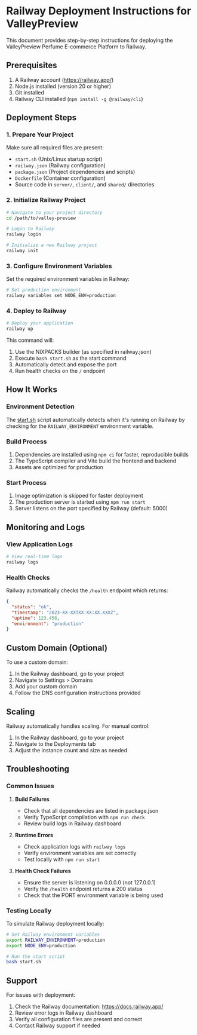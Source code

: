 # Railway Deployment Instructions for ValleyPreview

This document provides step-by-step instructions for deploying the ValleyPreview Perfume E-commerce Platform to Railway.

## Prerequisites

1. A Railway account (https://railway.app/)
2. Node.js installed (version 20 or higher)
3. Git installed
4. Railway CLI installed (`npm install -g @railway/cli`)

## Deployment Steps

### 1. Prepare Your Project

Make sure all required files are present:
- `start.sh` (Unix/Linux startup script)
- `railway.json` (Railway configuration)
- `package.json` (Project dependencies and scripts)
- `Dockerfile` (Container configuration)
- Source code in `server/`, `client/`, and `shared/` directories

### 2. Initialize Railway Project

```bash
# Navigate to your project directory
cd /path/to/valley-preview

# Login to Railway
railway login

# Initialize a new Railway project
railway init
```

### 3. Configure Environment Variables

Set the required environment variables in Railway:

```bash
# Set production environment
railway variables set NODE_ENV=production
```

### 4. Deploy to Railway

```bash
# Deploy your application
railway up
```

This command will:
1. Use the NIXPACKS builder (as specified in railway.json)
2. Execute `bash start.sh` as the start command
3. Automatically detect and expose the port
4. Run health checks on the `/` endpoint

## How It Works

### Environment Detection

The [start.sh](file:///C:/Games/ValleyPreview/start.sh) script automatically detects when it's running on Railway by checking for the `RAILWAY_ENVIRONMENT` environment variable.

### Build Process

1. Dependencies are installed using `npm ci` for faster, reproducible builds
2. The TypeScript compiler and Vite build the frontend and backend
3. Assets are optimized for production

### Start Process

1. Image optimization is skipped for faster deployment
2. The production server is started using `npm run start`
3. Server listens on the port specified by Railway (default: 5000)

## Monitoring and Logs

### View Application Logs

```bash
# View real-time logs
railway logs
```

### Health Checks

Railway automatically checks the `/health` endpoint which returns:
```json
{
  "status": "ok",
  "timestamp": "2023-XX-XXTXX:XX:XX.XXXZ",
  "uptime": 123.456,
  "environment": "production"
}
```

## Custom Domain (Optional)

To use a custom domain:

1. In the Railway dashboard, go to your project
2. Navigate to Settings > Domains
3. Add your custom domain
4. Follow the DNS configuration instructions provided

## Scaling

Railway automatically handles scaling. For manual control:

1. In the Railway dashboard, go to your project
2. Navigate to the Deployments tab
3. Adjust the instance count and size as needed

## Troubleshooting

### Common Issues

1. **Build Failures**
   - Check that all dependencies are listed in package.json
   - Verify TypeScript compilation with `npm run check`
   - Review build logs in Railway dashboard

2. **Runtime Errors**
   - Check application logs with `railway logs`
   - Verify environment variables are set correctly
   - Test locally with `npm run start`

3. **Health Check Failures**
   - Ensure the server is listening on 0.0.0.0 (not 127.0.0.1)
   - Verify the `/health` endpoint returns a 200 status
   - Check that the PORT environment variable is being used

### Testing Locally

To simulate Railway deployment locally:

```bash
# Set Railway environment variables
export RAILWAY_ENVIRONMENT=production
export NODE_ENV=production

# Run the start script
bash start.sh
```

## Support

For issues with deployment:

1. Check the Railway documentation: https://docs.railway.app/
2. Review error logs in Railway dashboard
3. Verify all configuration files are present and correct
4. Contact Railway support if needed